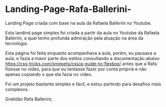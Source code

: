 # Landing-Page-Rafa-Ballerini-
Landing Page criada com base na aula da Rafaela Ballerini no Youtube.


Esta landind page simples foi criada a partir da aula no Youtube da Rafaela Ballerini, a qual tenho profunda admiração pela atuação na área da tecnologia.

Esta página foi feita enquanto acompanhava a aula, porém, eu pausava a aula, e fazia a maior parte dos estilos consultando a documentação abaixo
https://css-tricks.com/snippets/css/a-guide-to-flexbox/ antes que a Rafa fizesse no vídeo, para que eu tentasse fazer por conta própria e não apenas copiando o que ela fazia no vídeo.

Foi um projeto bastante simples e fácil, e estou partindo para desafios mais complexos.

Gratidão Rafa Ballerini;
